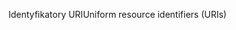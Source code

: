 <span data-ttu-id="17c61-101">Identyfikatory URI</span><span class="sxs-lookup"><span data-stu-id="17c61-101">Uniform resource identifiers (URIs)</span></span>